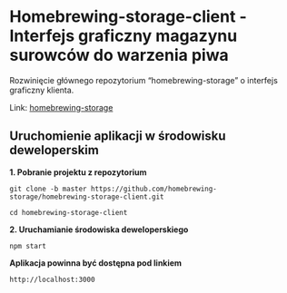 # Homebrewing-storage-client - Interfejs graficzny magazynu surowców do warzenia piwa

Rozwinięcie głównego repozytorium “homebrewing-storage” o interfejs graficzny klienta.

Link: [homebrewing-storage](https://github.com/homebrewing-storage/homebrewing-storage)

## Uruchomienie aplikacji w środowisku deweloperskim
**1. Pobranie projektu z repozytorium**
```
git clone -b master https://github.com/homebrewing-storage/homebrewing-storage-client.git
```
```
cd homebrewing-storage-client
```

**2. Uruchamianie środowiska deweloperskiego**
```
npm start
```
**Aplikacja powinna być dostępna pod linkiem** 
```
http://localhost:3000
```
